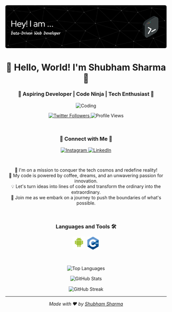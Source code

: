<div align="center">
    <img src="github-header-image.png" alt="Banner Image">
</div>

<h1 align="center">👾 Hello, World! I'm Shubham Sharma 👾</h1>
<h3 align="center">🚀 Aspiring Developer | Code Ninja | Tech Enthusiast 🤖</h3>

<p align="center">
    <img align="center" alt="Coding" width="500" src="https://cdn.dribbble.com/users/926537/screenshots/4502924/media/18181eb39eec9784db256e246954adba.gif">
</p>

<p align="center">
    <a href="https://twitter.com/" target="_blank">
        <img src="https://img.shields.io/twitter/follow/?logo=twitter&style=for-the-badge" alt="Twitter Followers">
    </a>
    <img src="https://komarev.com/ghpvc/?username=shubham270301&label=Profile%20views&color=0e75b6&style=for-the-badge" alt="Profile Views">
</p>

<br>

<h3 align="center">🌌 Connect with Me 🌌</h3>
<p align="center">
    <a href="https://instagram.com/_shubham_2703_" target="_blank">
        <img src="https://raw.githubusercontent.com/rahuldkjain/github-profile-readme-generator/master/src/images/icons/Social/instagram.svg" alt="Instagram" height="30" width="40" />
    </a>
    <a href="https://www.linkedin.com/in/your-linkedin-profile" target="_blank">
        <img src="https://raw.githubusercontent.com/rahuldkjain/github-profile-readme-generator/master/src/images/icons/Social/linked-in-alt.svg" alt="LinkedIn" height="30" width="40" />
    </a>
</p>

<br>

<p align="center">
    🚀 I'm on a mission to conquer the tech cosmos and redefine reality!
    <br>
    🤖 My code is powered by coffee, dreams, and an unwavering passion for innovation.
    <br>
    💡 Let's turn ideas into lines of code and transform the ordinary into the extraordinary.
    <br>
    🌌 Join me as we embark on a journey to push the boundaries of what's possible.
</p>

<br>

<h3 align="center">Languages and Tools 🛠️</h3>
<p align="center">
    <img src="https://raw.githubusercontent.com/devicons/devicon/master/icons/android/android-original-wordmark.svg" alt="Android" width="40" height="40"/>
    <img src="https://raw.githubusercontent.com/devicons/devicon/master/icons/cplusplus/cplusplus-original.svg" alt="C++" width="40" height="40"/>
    <!-- Add more icons here -->
</p>

<br>

<p align="center">
    <img align="center" src="https://github-readme-stats.vercel.app/api/top-langs?username=shubhusion&show_icons=true&locale=en&layout=compact" alt="Top Languages" />
</p>

<p align="center">
    <img align="center" src="https://github-readme-stats.vercel.app/api?username=shubhusion&show_icons=true&locale=en" alt="GitHub Stats" />
</p>

<p align="center">
    <img align="center" src="https://github-readme-streak-stats.herokuapp.com/?user=shubhusion&" alt="GitHub Streak" />
</p>

---

<p align="center">
    <em>Made with ❤️ by <a href="https://github.com/shubhusion">Shubham Sharma</a></em>
</p>

